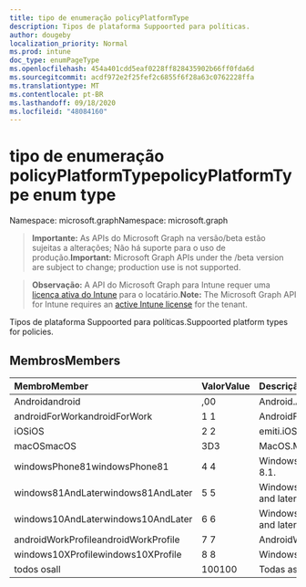 ```yaml
---
title: tipo de enumeração policyPlatformType
description: Tipos de plataforma Suppoorted para políticas.
author: dougeby
localization_priority: Normal
ms.prod: intune
doc_type: enumPageType
ms.openlocfilehash: 454a401cdd5eaf0228ff828435902b66ff0fda6d
ms.sourcegitcommit: acdf972e2f25fef2c6855f6f28a63c0762228ffa
ms.translationtype: MT
ms.contentlocale: pt-BR
ms.lasthandoff: 09/18/2020
ms.locfileid: "48084160"
---
```

# <a name="policyplatformtype-enum-type"></a><span data-ttu-id="e0c4e-103">tipo de enumeração policyPlatformType</span><span class="sxs-lookup"><span data-stu-id="e0c4e-103">policyPlatformType enum type</span></span>

<span data-ttu-id="e0c4e-104">Namespace: microsoft.graph</span><span class="sxs-lookup"><span data-stu-id="e0c4e-104">Namespace: microsoft.graph</span></span>

> <span data-ttu-id="e0c4e-105">**Importante:** As APIs do Microsoft Graph na versão/beta estão sujeitas a alterações; Não há suporte para o uso de produção.</span><span class="sxs-lookup"><span data-stu-id="e0c4e-105">**Important:** Microsoft Graph APIs under the /beta version are subject to change; production use is not supported.</span></span>

> <span data-ttu-id="e0c4e-106">**Observação:** A API do Microsoft Graph para Intune requer uma [licença ativa do Intune](https://go.microsoft.com/fwlink/?linkid=839381) para o locatário.</span><span class="sxs-lookup"><span data-stu-id="e0c4e-106">**Note:** The Microsoft Graph API for Intune requires an [active Intune license](https://go.microsoft.com/fwlink/?linkid=839381) for the tenant.</span></span>

<span data-ttu-id="e0c4e-107">Tipos de plataforma Suppoorted para políticas.</span><span class="sxs-lookup"><span data-stu-id="e0c4e-107">Suppoorted platform types for policies.</span></span>

## <a name="members"></a><span data-ttu-id="e0c4e-108">Membros</span><span class="sxs-lookup"><span data-stu-id="e0c4e-108">Members</span></span>
|<span data-ttu-id="e0c4e-109">Membro</span><span class="sxs-lookup"><span data-stu-id="e0c4e-109">Member</span></span>|<span data-ttu-id="e0c4e-110">Valor</span><span class="sxs-lookup"><span data-stu-id="e0c4e-110">Value</span></span>|<span data-ttu-id="e0c4e-111">Descrição</span><span class="sxs-lookup"><span data-stu-id="e0c4e-111">Description</span></span>|
|:---|:---|:---|
|<span data-ttu-id="e0c4e-112">Android</span><span class="sxs-lookup"><span data-stu-id="e0c4e-112">android</span></span>|<span data-ttu-id="e0c4e-113">,0</span><span class="sxs-lookup"><span data-stu-id="e0c4e-113">0</span></span>|<span data-ttu-id="e0c4e-114">Android.</span><span class="sxs-lookup"><span data-stu-id="e0c4e-114">Android.</span></span>|
|<span data-ttu-id="e0c4e-115">androidForWork</span><span class="sxs-lookup"><span data-stu-id="e0c4e-115">androidForWork</span></span>|<span data-ttu-id="e0c4e-116">1 </span><span class="sxs-lookup"><span data-stu-id="e0c4e-116">1</span></span>|<span data-ttu-id="e0c4e-117">AndroidForWork.</span><span class="sxs-lookup"><span data-stu-id="e0c4e-117">AndroidForWork.</span></span>|
|<span data-ttu-id="e0c4e-118">iOS</span><span class="sxs-lookup"><span data-stu-id="e0c4e-118">iOS</span></span>|<span data-ttu-id="e0c4e-119">2 </span><span class="sxs-lookup"><span data-stu-id="e0c4e-119">2</span></span>|<span data-ttu-id="e0c4e-120">emiti.</span><span class="sxs-lookup"><span data-stu-id="e0c4e-120">iOS.</span></span>|
|<span data-ttu-id="e0c4e-121">macOS</span><span class="sxs-lookup"><span data-stu-id="e0c4e-121">macOS</span></span>|<span data-ttu-id="e0c4e-122">3D</span><span class="sxs-lookup"><span data-stu-id="e0c4e-122">3</span></span>|<span data-ttu-id="e0c4e-123">MacOS.</span><span class="sxs-lookup"><span data-stu-id="e0c4e-123">MacOS.</span></span>|
|<span data-ttu-id="e0c4e-124">windowsPhone81</span><span class="sxs-lookup"><span data-stu-id="e0c4e-124">windowsPhone81</span></span>|<span data-ttu-id="e0c4e-125">4 </span><span class="sxs-lookup"><span data-stu-id="e0c4e-125">4</span></span>|<span data-ttu-id="e0c4e-126">Windowsphonee 8,1.</span><span class="sxs-lookup"><span data-stu-id="e0c4e-126">WindowsPhone 8.1.</span></span>|
|<span data-ttu-id="e0c4e-127">windows81AndLater</span><span class="sxs-lookup"><span data-stu-id="e0c4e-127">windows81AndLater</span></span>|<span data-ttu-id="e0c4e-128">5 </span><span class="sxs-lookup"><span data-stu-id="e0c4e-128">5</span></span>|<span data-ttu-id="e0c4e-129">Windows 8,1 e posterior</span><span class="sxs-lookup"><span data-stu-id="e0c4e-129">Windows 8.1 and later</span></span>|
|<span data-ttu-id="e0c4e-130">windows10AndLater</span><span class="sxs-lookup"><span data-stu-id="e0c4e-130">windows10AndLater</span></span>|<span data-ttu-id="e0c4e-131">6 </span><span class="sxs-lookup"><span data-stu-id="e0c4e-131">6</span></span>|<span data-ttu-id="e0c4e-132">Windows 10 e posterior.</span><span class="sxs-lookup"><span data-stu-id="e0c4e-132">Windows 10 and later.</span></span>|
|<span data-ttu-id="e0c4e-133">androidWorkProfile</span><span class="sxs-lookup"><span data-stu-id="e0c4e-133">androidWorkProfile</span></span>|<span data-ttu-id="e0c4e-134">7 </span><span class="sxs-lookup"><span data-stu-id="e0c4e-134">7</span></span>|<span data-ttu-id="e0c4e-135">AndroidWorkProfile.</span><span class="sxs-lookup"><span data-stu-id="e0c4e-135">AndroidWorkProfile.</span></span>|
|<span data-ttu-id="e0c4e-136">windows10XProfile</span><span class="sxs-lookup"><span data-stu-id="e0c4e-136">windows10XProfile</span></span>|<span data-ttu-id="e0c4e-137">8 </span><span class="sxs-lookup"><span data-stu-id="e0c4e-137">8</span></span>|<span data-ttu-id="e0c4e-138">Windows10XProfile.</span><span class="sxs-lookup"><span data-stu-id="e0c4e-138">Windows10XProfile.</span></span>|
|<span data-ttu-id="e0c4e-139">todos os</span><span class="sxs-lookup"><span data-stu-id="e0c4e-139">all</span></span>|<span data-ttu-id="e0c4e-140">100</span><span class="sxs-lookup"><span data-stu-id="e0c4e-140">100</span></span>|<span data-ttu-id="e0c4e-141">Todas as plataformas.</span><span class="sxs-lookup"><span data-stu-id="e0c4e-141">All platforms.</span></span>|






